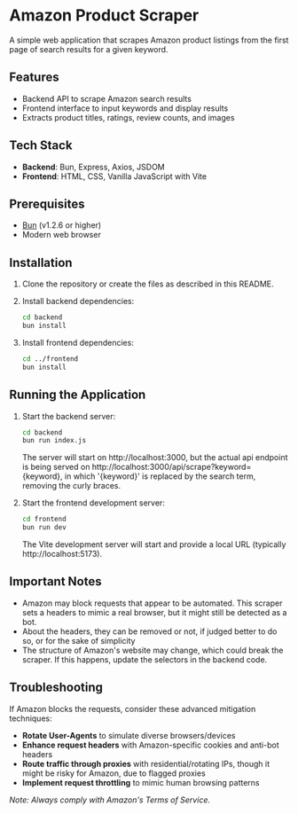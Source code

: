 # Amazon Product Scraper

A simple web application that scrapes Amazon product listings from the first page of search results for a given keyword.

## Features

- Backend API to scrape Amazon search results
- Frontend interface to input keywords and display results
- Extracts product titles, ratings, review counts, and images

## Tech Stack

- **Backend**: Bun, Express, Axios, JSDOM
- **Frontend**: HTML, CSS, Vanilla JavaScript with Vite

## Prerequisites

- [Bun](https://bun.sh/) (v1.2.6 or higher)
- Modern web browser

## Installation

1. Clone the repository or create the files as described in this README.

2. Install backend dependencies:
   ```bash
   cd backend
   bun install
   ```

3. Install frontend dependencies:
   ```bash
   cd ../frontend
   bun install
   ```

## Running the Application

1. Start the backend server:
   ```bash
   cd backend
   bun run index.js
   ```
   The server will start on http://localhost:3000, but the actual api endpoint is being served on http://localhost:3000/api/scrape?keyword={keyword}, in which '{keyword}' is replaced by the search term, removing the curly braces.

2. Start the frontend development server:
   ```bash
   cd frontend
   bun run dev
   ```
   The Vite development server will start and provide a local URL (typically http://localhost:5173).

## Important Notes

- Amazon may block requests that appear to be automated. This scraper sets a headers to mimic a real browser, but it might still be detected as a bot.
- About the headers, they can be removed or not, if judged better to do so, or for the sake of simplicity
- The structure of Amazon's website may change, which could break the scraper. If this happens, update the selectors in the backend code.

## Troubleshooting

If Amazon blocks the requests, consider these advanced mitigation techniques:

- **Rotate User-Agents** to simulate diverse browsers/devices 
- **Enhance request headers** with Amazon-specific cookies and anti-bot headers  
- **Route traffic through proxies** with residential/rotating IPs, though it might be risky for Amazon, due to flagged proxies
- **Implement request throttling** to mimic human browsing patterns  

*Note: Always comply with Amazon's Terms of Service.*
